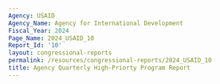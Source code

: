 ```yaml
---
Agency: USAID
Agency_Name: Agency for International Development
Fiscal_Year: 2024
Page_Name: 2024_USAID_10
Report_Id: '10'
layout: congressional-reports
permalink: /resources/congressional-reports/2024_USAID_10
title: Agency Quarterly High-Priorty Program Report
---
```

